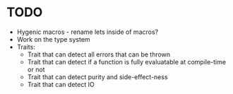 # TODO

- Hygenic macros - rename lets inside of macros?
- Work on the type system
- Traits:
  - Trait that can detect all errors that can be thrown
  - Trait that can detect if a function is fully evaluatable at compile-time or not
  - Trait that can detect purity and side-effect-ness
  - Trait that can detect IO
